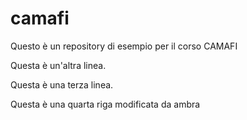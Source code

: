 # camafi
Questo è un repository di esempio per il corso CAMAFI

Questa è un'altra linea.

Questa è una terza linea.

Questa è una quarta riga modificata da ambra
